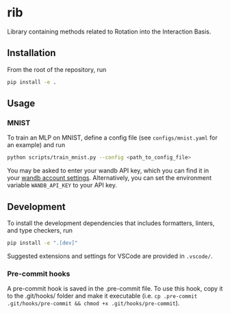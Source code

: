 # rib

Library containing methods related to Rotation into the Interaction Basis.

## Installation

From the root of the repository, run

```bash
pip install -e .
```

## Usage

### MNIST

To train an MLP on MNIST, define a config file (see `configs/mnist.yaml` for an example) and run

```bash
python scripts/train_mnist.py --config <path_to_config_file>
```

You may be asked to enter your wandb API key, which you can find it in your [wandb account settings](https://wandb.ai/settings). Alternatively, you can set the environment variable `WANDB_API_KEY` to your API key.

## Development

To install the development dependencies that includes formatters, linters, and type checkers, run

```bash
pip install -e ".[dev]"
```

Suggested extensions and settings for VSCode are provided in `.vscode/`.

### Pre-commit hooks

A pre-commit hook is saved in the .pre-commit file. To use this hook, copy it to the .git/hooks/ folder and make it executable (i.e. `cp .pre-commit .git/hooks/pre-commit && chmod +x .git/hooks/pre-commit`).